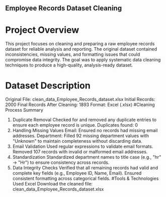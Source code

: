  ## Employee Records Dataset Cleaning
# Project Overview
This project focuses on cleaning and preparing a raw employee records dataset for reliable analysis and reporting. The original dataset contained inconsistencies, missing values, and formatting issues that could compromise data integrity. The goal was to apply systematic data cleaning techniques to produce a high-quality, analysis-ready dataset.

# Dataset Description
Original File: clean_data_Employee_Records_dataset.xlsx
Initial Records: 2000
Final Records After Cleaning: 1893
Format: Excel (.xlsx)
 #Cleaning Process Summary
 1. Duplicate Removal
Checked for and removed any duplicate entries to ensure each employee record is unique.
Duplicates found: 0
 2. Handling Missing Values
Email: Ensured no records had missing email addresses.
Department: Filled 92 missing department values with "Unknown" to maintain completeness without discarding data.
 3. Email Validation
Used regular expressions to validate email formats.
Removed 107 records with invalid or malformed email addresses.
 4. Standardization
Standardized department names to title case (e.g., "hr" → "Hr") to ensure consistency across records.
 5. Data Integrity Checks
Verified that all remaining records had valid and complete key fields (e.g., Employee ID, Name, Email).
Ensured consistent formatting across categorical fields.
#Tools & Technologies Used
Excel
Download the cleaned file: clean_data_Employee_Records_dataset.xlsx

